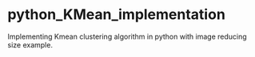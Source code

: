 # python_KMean_implementation
Implementing Kmean clustering algorithm in python with image reducing size example.

